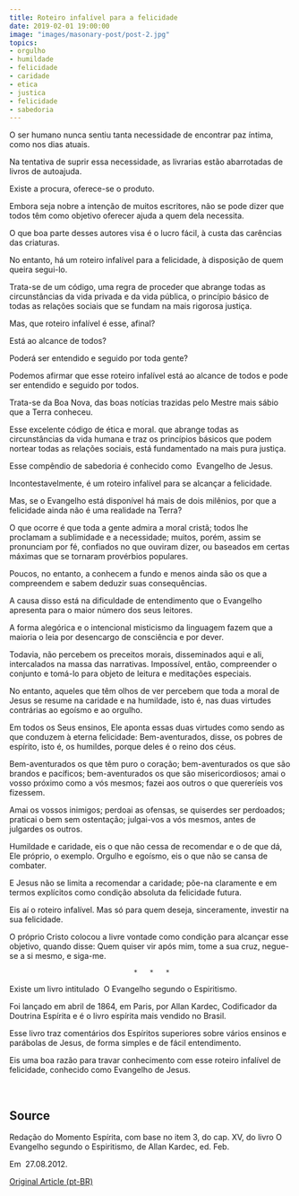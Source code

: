 ```yaml
---
title: Roteiro infalível para a felicidade
date: 2019-02-01 19:00:00
image: "images/masonary-post/post-2.jpg"
topics: 
- orgulho
- humildade
- felicidade
- caridade
- etica
- justica
- felicidade
- sabedoria
---
```


O ser humano nunca sentiu tanta necessidade de encontrar paz íntima, como nos
dias atuais.

Na tentativa de suprir essa necessidade, as livrarias estão abarrotadas de
livros de autoajuda.

Existe a procura, oferece-se o produto.

Embora seja nobre a intenção de muitos escritores, não se pode dizer que todos
têm como objetivo oferecer ajuda a quem dela necessita.

O que boa parte desses autores visa é o lucro fácil, à custa das carências das
criaturas.

No entanto, há um roteiro infalível para a felicidade, à disposição de quem
queira segui-lo.

Trata-se de um código, uma regra de proceder que abrange todas as
circunstâncias da vida privada e da vida pública, o princípio básico de todas
as relações sociais que se fundam na mais rigorosa justiça.

Mas, que roteiro infalível é esse, afinal?

Está ao alcance de todos?

Poderá ser entendido e seguido por toda gente?

Podemos afirmar que esse roteiro infalível está ao alcance de todos e pode ser
entendido e seguido por todos.

Trata-se da Boa Nova, das boas notícias trazidas pelo Mestre mais sábio que a
Terra conheceu.

Esse excelente código de ética e moral. que abrange todas as circunstâncias da
vida humana e traz os princípios básicos que podem nortear todas as relações
sociais, está fundamentado na mais pura justiça.

Esse compêndio de sabedoria é conhecido como  Evangelho de Jesus.

Incontestavelmente, é um roteiro infalível para se alcançar a felicidade.

Mas, se o Evangelho está disponível há mais de dois milênios, por que a
felicidade ainda não é uma realidade na Terra?

O que ocorre é que toda a gente admira a moral cristã; todos lhe proclamam a
sublimidade e a necessidade; muitos, porém, assim se pronunciam por fé,
confiados no que ouviram dizer, ou baseados em certas máximas que se tornaram
provérbios populares.

Poucos, no entanto, a conhecem a fundo e menos ainda são os que a compreendem e
sabem deduzir suas consequências.

A causa disso está na dificuldade de entendimento que o Evangelho apresenta
para o maior número dos seus leitores.

A forma alegórica e o intencional misticismo da linguagem fazem que a maioria o
leia por desencargo de consciência e por dever.

Todavia, não percebem os preceitos morais, disseminados aqui e ali,
intercalados na massa das narrativas. Impossível, então, compreender o conjunto
e tomá-lo para objeto de leitura e meditações especiais.

No entanto, aqueles que têm olhos de ver percebem que toda a moral de Jesus se
resume na caridade e na humildade, isto é, nas duas virtudes contrárias ao
egoísmo e ao orgulho.

Em todos os Seus ensinos, Ele aponta essas duas virtudes como sendo as que
conduzem à eterna felicidade: Bem-aventurados, disse, os pobres de espírito,
isto é, os humildes, porque deles é o reino dos céus.

Bem-aventurados os que têm puro o coração; bem-aventurados os que são brandos e
pacíficos; bem-aventurados os que são misericordiosos; amai o vosso próximo
como a vós mesmos; fazei aos outros o que quereríeis vos fizessem.

Amai os vossos inimigos; perdoai as ofensas, se quiserdes ser perdoados;
praticai o bem sem ostentação; julgai-vos a vós mesmos, antes de julgardes os
outros.

Humildade e caridade, eis o que não cessa de recomendar e o de que dá, Ele
próprio, o exemplo. Orgulho e egoísmo, eis o que não se cansa de combater.

E Jesus não se limita a recomendar a caridade; põe-na claramente e em termos
explícitos como condição absoluta da felicidade futura.

Eis aí o roteiro infalível. Mas só para quem deseja, sinceramente, investir na
sua felicidade.

O próprio Cristo colocou a livre vontade como condição para alcançar esse
objetivo, quando disse: Quem quiser vir após mim, tome a sua cruz, negue-se a
si mesmo, e siga-me.

                                   *   *   *

Existe um livro intitulado  O Evangelho segundo o Espiritismo.

Foi lançado em abril de 1864, em Paris, por Allan Kardec, Codificador da
Doutrina Espírita e é o livro espírita mais vendido no Brasil.

Esse livro traz comentários dos Espíritos superiores sobre vários ensinos e
parábolas de Jesus, de forma simples e de fácil entendimento.

Eis uma boa razão para travar conhecimento com esse roteiro infalível de
felicidade, conhecido como Evangelho de Jesus.

 
## Source
Redação do Momento Espírita, com base no item 3, do cap. XV,
do livro O Evangelho segundo o Espiritismo, de Allan Kardec, ed. Feb.

Em  27.08.2012.


[Original Article (pt-BR)](http://momento.com.br/pt/ler_texto.php?id=1040)
